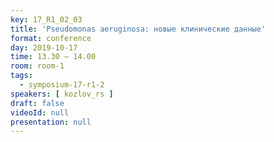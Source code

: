 ```yaml
---
key: 17_R1_02_03
title: 'Pseudomonas aeruginosa: новые клинические данные'
format: conference
day: 2019-10-17
time: 13.30 – 14.00
room: room-1
tags:
  - symposium-17-r1-2
speakers: [ kozlov_rs ]
draft: false
videoId: null
presentation: null
---
```

